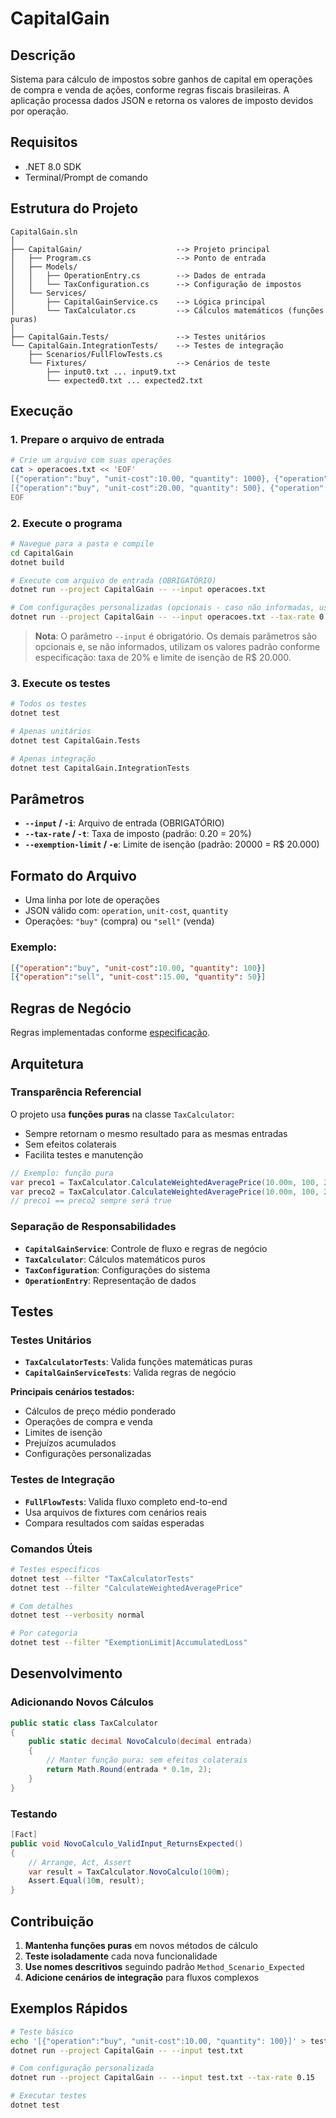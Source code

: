 # CapitalGain

## Descrição
Sistema para cálculo de impostos sobre ganhos de capital em operações de compra e venda de ações, conforme regras fiscais brasileiras. A aplicação processa dados JSON e retorna os valores de imposto devidos por operação.

## Requisitos
- .NET 8.0 SDK
- Terminal/Prompt de comando

## Estrutura do Projeto

```
CapitalGain.sln
│
├── CapitalGain/                     --> Projeto principal
│   ├── Program.cs                   --> Ponto de entrada
│   ├── Models/
│   │   ├── OperationEntry.cs        --> Dados de entrada
│   │   └── TaxConfiguration.cs      --> Configuração de impostos
│   └── Services/
│       ├── CapitalGainService.cs    --> Lógica principal
│       └── TaxCalculator.cs         --> Cálculos matemáticos (funções puras)
│
├── CapitalGain.Tests/               --> Testes unitários
└── CapitalGain.IntegrationTests/    --> Testes de integração
    ├── Scenarios/FullFlowTests.cs
    └── Fixtures/                    --> Cenários de teste
        ├── input0.txt ... input9.txt
        └── expected0.txt ... expected2.txt
```

## Execução

### 1. Prepare o arquivo de entrada

```bash
# Crie um arquivo com suas operações
cat > operacoes.txt << 'EOF'
[{"operation":"buy", "unit-cost":10.00, "quantity": 1000}, {"operation":"sell", "unit-cost":15.00, "quantity": 500}]
[{"operation":"buy", "unit-cost":20.00, "quantity": 500}, {"operation":"sell", "unit-cost":18.00, "quantity": 200}]
EOF
```

### 2. Execute o programa

```bash
# Navegue para a pasta e compile
cd CapitalGain
dotnet build

# Execute com arquivo de entrada (OBRIGATÓRIO)
dotnet run --project CapitalGain -- --input operacoes.txt

# Com configurações personalizadas (opcionais - caso não informadas, usa valores padrão)
dotnet run --project CapitalGain -- --input operacoes.txt --tax-rate 0.15 --exemption-limit 25000
```

> **Nota**: O parâmetro `--input` é obrigatório. Os demais parâmetros são opcionais e, se não informados, utilizam os valores padrão conforme especificação: taxa de 20% e limite de isenção de R$ 20.000.

### 3. Execute os testes

```bash
# Todos os testes
dotnet test

# Apenas unitários
dotnet test CapitalGain.Tests

# Apenas integração
dotnet test CapitalGain.IntegrationTests
```

## Parâmetros

- **`--input` / `-i`**: Arquivo de entrada (OBRIGATÓRIO)
- **`--tax-rate` / `-t`**: Taxa de imposto (padrão: 0.20 = 20%)
- **`--exemption-limit` / `-e`**: Limite de isenção (padrão: 20000 = R$ 20.000)

## Formato do Arquivo

- Uma linha por lote de operações
- JSON válido com: `operation`, `unit-cost`, `quantity`
- Operações: `"buy"` (compra) ou `"sell"` (venda)

### Exemplo:
```json
[{"operation":"buy", "unit-cost":10.00, "quantity": 100}]
[{"operation":"sell", "unit-cost":15.00, "quantity": 50}]
```

## Regras de Negócio

Regras implementadas conforme [especificação](docs/spec-ptbr.pdf). 

## Arquitetura

### Transparência Referencial
O projeto usa **funções puras** na classe `TaxCalculator`:
- Sempre retornam o mesmo resultado para as mesmas entradas
- Sem efeitos colaterais
- Facilita testes e manutenção

```csharp
// Exemplo: função pura
var preco1 = TaxCalculator.CalculateWeightedAveragePrice(10.00m, 100, 20.00m, 100);
var preco2 = TaxCalculator.CalculateWeightedAveragePrice(10.00m, 100, 20.00m, 100);
// preco1 == preco2 sempre será true
```

### Separação de Responsabilidades
- **`CapitalGainService`**: Controle de fluxo e regras de negócio
- **`TaxCalculator`**: Cálculos matemáticos puros
- **`TaxConfiguration`**: Configurações do sistema
- **`OperationEntry`**: Representação de dados

## Testes

### Testes Unitários
- **`TaxCalculatorTests`**: Valida funções matemáticas puras
- **`CapitalGainServiceTests`**: Valida regras de negócio

**Principais cenários testados:**
- Cálculos de preço médio ponderado
- Operações de compra e venda
- Limites de isenção
- Prejuízos acumulados
- Configurações personalizadas

### Testes de Integração
- **`FullFlowTests`**: Valida fluxo completo end-to-end
- Usa arquivos de fixtures com cenários reais
- Compara resultados com saídas esperadas

### Comandos Úteis
```bash
# Testes específicos
dotnet test --filter "TaxCalculatorTests"
dotnet test --filter "CalculateWeightedAveragePrice"

# Com detalhes
dotnet test --verbosity normal

# Por categoria
dotnet test --filter "ExemptionLimit|AccumulatedLoss"
```

## Desenvolvimento

### Adicionando Novos Cálculos
```csharp
public static class TaxCalculator
{
    public static decimal NovoCalculo(decimal entrada)
    {
        // Manter função pura: sem efeitos colaterais
        return Math.Round(entrada * 0.1m, 2);
    }
}
```

### Testando
```csharp
[Fact]
public void NovoCalculo_ValidInput_ReturnsExpected()
{
    // Arrange, Act, Assert
    var result = TaxCalculator.NovoCalculo(100m);
    Assert.Equal(10m, result);
}
```

## Contribuição

1. **Mantenha funções puras** em novos métodos de cálculo
2. **Teste isoladamente** cada nova funcionalidade
3. **Use nomes descritivos** seguindo padrão `Method_Scenario_Expected`
4. **Adicione cenários de integração** para fluxos complexos

## Exemplos Rápidos

```bash
# Teste básico
echo '[{"operation":"buy", "unit-cost":10.00, "quantity": 100}]' > test.txt
dotnet run --project CapitalGain -- --input test.txt

# Com configuração personalizada
dotnet run --project CapitalGain -- --input test.txt --tax-rate 0.15

# Executar testes
dotnet test
```